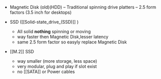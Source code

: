 
- Magnetic Disk (old)(HDD)
	– Traditional spinning drive platters
	– 2.5 form factors (3.5 inch for desktops)

- SSD ([[Solid-state_drive_(SSD)]] )
	- All solid **nothing** spinning or moving
	- way faster then Magnetic Disk,lesser latency
	- same 2.5 form factor so easyly replace Magnetic Disk

- [[M.2]] SSD
	- way smaller (more storage, less space)
	- very modular, plug and play if slot exist
	- no [[SATA]] or Power cables
